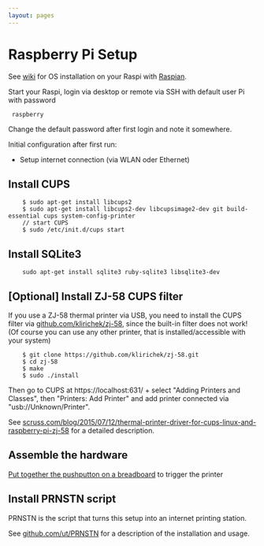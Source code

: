 ```yaml
---
layout: pages
---
```


# Raspberry Pi Setup

See [wiki](https://github.com/ut/INTPRN/wiki) for OS installation on your Raspi with [Raspian](https://www.raspbian.org/).

Start your Raspi, login via desktop or remote via SSH with default user Pi with password

```
 raspberry
```

Change the default password after first login and note it somewhere.

Initial configuration after first run:

* Setup internet connection (via WLAN oder Ethernet)



## Install CUPS

```
    $ sudo apt-get install libcups2
    $ sudo apt-get install libcups2-dev libcupsimage2-dev git build-essential cups system-config-printer
    // start CUPS
    $ sudo /etc/init.d/cups start
```

## Install SQLite3

```
    sudo apt-get install sqlite3 ruby-sqlite3 libsqlite3-dev
```


## [Optional] Install ZJ-58 CUPS filter 

If you use a ZJ-58 thermal printer via USB, you need to install the CUPS filter via [github.com/klirichek/zj-58](https://github.com/klirichek/zj-58), since the built-in filter does not work! (Of course you can use any other printer, that is installed/accessible with your system)

```
    $ git clone https://github.com/klirichek/zj-58.git
    $ cd zj-58
    $ make
    $ sudo ./install
```

Then go to CUPS at https://localhost:631/ + select "Adding Printers and Classes", then "Printers: Add Printer" and add printer connected via "usb://Unknown/Printer".

See [scruss.com/blog/2015/07/12/thermal-printer-driver-for-cups-linux-and-raspberry-pi-zj-58](http://scruss.com/blog/2015/07/12/thermal-printer-driver-for-cups-linux-and-raspberry-pi-zj-58/) for a detailed description.


## Assemble the hardware

[Put together the pushputton on a breadboard](hardware.html) to trigger the printer

## Install PRNSTN script

PRNSTN is the script that turns this setup into an internet printing station.

See [github.com/ut/PRNSTN](https://github.com/ut/PRNSTN) for a description of the installation and usage.




